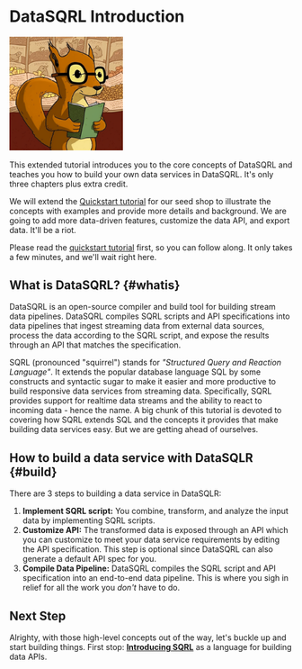 # DataSQRL Introduction

<img src="/img/getting-started/squirrel_learning.png" alt="Nut Shop Tutorial >|" width="40%"/>

This extended tutorial introduces you to the core concepts of DataSQRL and teaches you how to build your own data services in DataSQRL. It's only three chapters plus extra credit.

We will extend the [Quickstart tutorial](../quickstart) for our seed shop to
illustrate the concepts with examples and provide more details and background. We are going to add more data-driven features, customize the data API, and export data. It'll be a riot. 

Please read the
[quickstart tutorial](../quickstart) first, so you can follow along. It only takes
a few minutes, and we'll wait right here.

## What is DataSQRL? {#whatis}

DataSQRL is an open-source compiler and build tool for building stream data pipelines. DataSQRL compiles SQRL scripts and API specifications into data pipelines that ingest streaming data from external data sources, process the data according to the SQRL script, and expose the results through an API that matches the specification.

SQRL (pronounced "squirrel") stands for *"Structured Query and Reaction Language"*. It
extends the popular database language SQL by some constructs and syntactic sugar to make it easier and more productive to build responsive data services from streaming data. Specifically, SQRL provides support for realtime data streams and the ability to react to incoming data - hence the name. A big chunk of this tutorial is devoted to covering how SQRL extends SQL and the concepts it provides that make building data services easy. But we are getting ahead of ourselves.

## How to build a data service with DataSQLR {#build}

There are 3 steps to building a data service in DataSQLR:

1. **Implement SQRL script:** You combine, transform, and analyze the input data by implementing SQRL scripts. 
2. **Customize API:** The transformed data is exposed through an API which you can customize to meet your data service requirements by editing the API specification. This step is optional since DataSQRL can also generate a default API spec for you.
3. **Compile Data Pipeline:** DataSQRL compiles the SQRL script and API specification into an end-to-end data pipeline. This is where you sigh in relief for all the work you *don't* have to do.

## Next Step

Alrighty, with those high-level concepts out of the way, let's buckle up and start building things.
First stop: **[Introducing SQRL](sqrl)** as a language for building data APIs.

